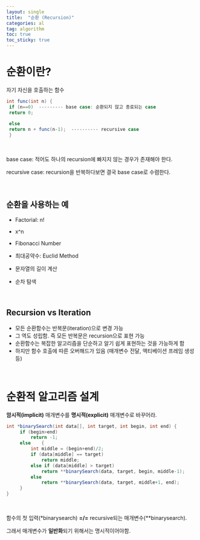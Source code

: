 ```yaml
---
layout: single
title:  "순환 (Recursion)"
categories: al
tag: algorithm
toc: true
toc_sticky: true
---
```




# 순환이란?

자기 자신을 호출하는 함수


```java
int func(int n) {
 if (n==0)  --------- base case: 순환되지 않고 종료되는 case
 return 0;
    
 else
 return n + func(n-1);  ---------- recursive case
 }
```

<br>

base case: 적어도 하나의 recursion에 빠지지 않는 경우가 존재해야 한다.

recursive case: recursion을 반복하다보면 결국 base case로 수렴한다.

<br>

## 순환을 사용하는 예

- Factorial: n!

- x^n
- Fibonacci Number
- 최대공약수: Euclid Method
- 문자열의 길이 계산
- 순차 탐색

<br>

## Recursion vs Iteration

- 모든 순환함수는 반복문(iteration)으로 변경 가능
- 그 역도 성립함. 즉 모든 반복문은 recursion으로 표현 가능
- 순환함수는 복잡한 알고리즘을 단순하고 알기 쉽게 표현하는 것을 가능하게 함
- 하지만 함수 호출에 따른 오버해드가 있음 (매개변수 전달, 액티베이션 프레임 생성 등)

<br>



# 순환적 알고리즘 설계

<strong>암시적(implicit)</strong> 매개변수를  <strong>명시적(explicit)</strong> 매개변수로 바꾸어라.

```java
int *binarySearch(int data[], int target, int begin, int end) {
	 if (begin>end)
	 	 return -1;
	 else	 {
	 	 int middle = (begin+end)/2;
	 	 if (data[middle] == target)
	 	 	 return middle;
	 	 else if (data[middle] > target)
	 	 	 return **binarySearch(data, target, begin, middle-1);
	 	 else
	 	 	 return **binarySearch(data, target, middle+1, end);
	 }
}
```

<br>

함수의 첫 입력(*binarysearch) <strong>=/=</strong> recursive되는 매개변수(**binarysearch). 

그래서 매개변수가 <strong>일반화</strong>되기 위해서는 명시적이어야함.

